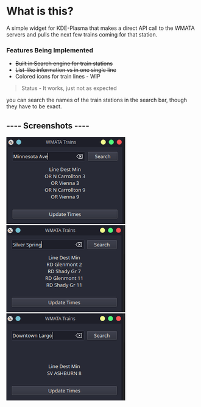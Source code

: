 # What is this?
A simple widget for KDE-Plasma that makes a direct API call to the WMATA servers and pulls the next few trains coming for that station.

### Features Being Implemented

 - ~~Built in Search engine for train stations~~
 - ~~List-like information vs in one single line~~
 - Colored icons for train lines - WIP

> Status - It works, just not as expected

you can search the names of the train stations in the search bar, though they have to be exact.


## ---- Screenshots ----

![IMAGE](screenshots/Screen1.png)
![IMAGE](screenshots/Screen2.png)
![IMAGE](screenshots/Screen3.png)
